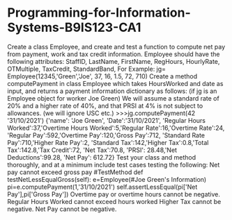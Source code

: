 # Programming-for-Information-Systems-B9IS123-CA1
Create a class Employee, and create and test a function to compute net pay from payment, work and tax credit information.  Employee should have the following attributes: StaffID, LastName, FirstName, RegHours, HourlyRate, OTMultiple, TaxCredit, StandardBand,  For Example:  jg= Employee(12345,'Green','Joe', 37, 16, 1.5, 72, 710)  Create a method computePayment in class Employee which takes HoursWorked and date as input, and returns a payment information dictionary as follows: (if jg is an Employee object for worker Joe Green)  We will assume a standard rate of 20% and a higher rate of 40%, and that PRSI at 4% is not subject to allowances. (we will ignore USC etc.)  >>>jg.computePayment(42 '31/10/2021')  {'name': 'Joe Green', 'Date':'31/10/2021', 'Regular Hours Worked':37,'Overtime Hours Worked':5,'Regular Rate':16,'Overtime Rate':24, 'Regular Pay':592,'Overtime Pay':120,'Gross Pay':712, 'Standard Rate Pay':710,'Higher Rate Pay':2, 'Standard Tax':142,'Higher Tax':0.8,'Total Tax':142.8,'Tax Credit':72, 'Net Tax':70.8, 'PRSI': 28.48,'Net Deductions':99.28, 'Net Pay': 612.72}  Test your class and method thoroughly, and at a minimum include test cases testing the following:  Net pay cannot exceed gross pay   #TestMethod  def testNetLessEqualGross(self):   e=Employee(#Joe Green's Information)   pi=e.computePayment(1,'31/10/2021')   self.assertLessEqual(pi['Net Pay'],pi['Gross Pay'])  Overtime pay or overtime hours cannot be negative.  Regular Hours Worked cannot exceed hours worked  Higher Tax cannot be negative.  Net Pay cannot be negative.
